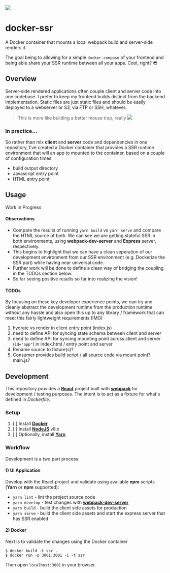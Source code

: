 ![](https://www.docker.com/sites/default/files/horizontal.png)
# docker-ssr
A Docker container that mounts a local webpack build and server-side renders it.

The goal being to allowing for a simple `docker-compose` of your frontend and being able share your SSR runtime between all your apps.  Cool, right?  😎

## Overview
Server-side rendered applications often couple client and server code into one codebase.  I prefer to keep my frontend builds distinct from the backend implementation.  Static files are just static files and should be easily deployed to a webserver or S3, via FTP or SSH, whatever.

> This is more like building a better mouse trap, really
> ![](https://d2gg9evh47fn9z.cloudfront.net/800px_COLOURBOX2831761.jpg)

### In practice...
So rather than mix **client** and **server** code and dependencies in one repository, I've created a Docker container that provides a SSR runtime environment that will an app to mounted to the container, based on a couple of configuration times
- build output directory
- Javascript entry point
- HTML entry point

## Usage
Work In Progress

#### Observations
- Compare the results of running `yarn build` vs `yarn serve` and compare the HTML source of both.  We can see we are getting stateful SSR in both environments, using **webpack-dev-server** and **Express** server, respectively.  
- This begins to highlight that we can have a clean seperation of our development environment from our SSR environment (e.g. Dockerize the SSR part) while having near universal code.  
- Further work will be done to define a clean way of bridging the coupling in the TODOs section below.  
- So far seeing positive results so far into realizing the vision!

#### TODOs
By focusing on these key developer experience points, we can try and cleanly abstract the development runtime from the production runtime without any hassle and also open this up to any library / framework that can meet this fairly lightweight requirements (IMO)
1. hydrate vs render in client entry point (index.js)
1. need to define API for syncing state schema between client and server
1. need to define API for syncing mounting point across client and server (`id="app"`) in index.html / entry point and server
1. Rename source to fixture(s)?
1. Consumer provides build script / all source code via mount point?  main.js?

## Development
This repository provides a [**React**](https://reactjs.org/) project built with [**webpack**](https://webpack.js.org/) for development / testing purposes.  The intent is to act as a fixture for what's defined in _Dockerfile_.

### Setup
1. [ ] Install [**Docker**](https://www.docker.com/products/docker-desktop)
1. [ ] Install [**NodeJS**](https://nodejs.org/en/) v8.x
1. [ ] Optionally, install [**Yarn**](https://yarnpkg.com/en/docs/install)


### Workflow
Development is a two part process:

#### 1) UI Application
Develop with the React project and validate using available **npm** scripts (**Yarn** or **npm** supported):

- `yarn lint` - lint the project source code
- `yarn develop` - test changes with [**webpack-dev-server**](https://webpack.js.org/configuration/dev-server/)
- `yarn build` - build the client side assets for production
- `yarn serve` - build the client side assets and start the express server that has SSR enabled

#### 2) Docker
Next is to validate the changes using the Docker container
```shell
$ docker build -t ssr .
$ docker run -p 3001:3001 -i -t ssr
```

Then open `localhost:3001` in your browser.